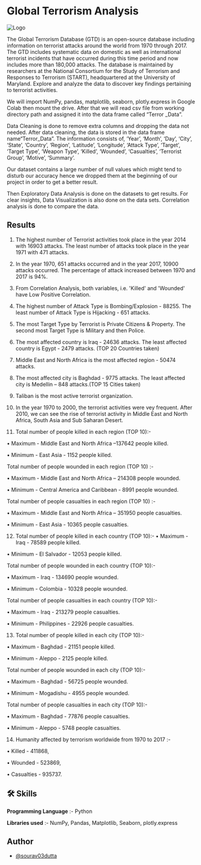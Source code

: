 
# Global Terrorism Analysis


![Logo](https://c4.wallpaperflare.com/wallpaper/208/691/734/counter-strike-counter-strike-global-offensive-game-cg-games-art-wallpaper-preview.jpg)

The Global Terrorism Database (GTD) is an open-source database including information on
terrorist attacks around the world from 1970 through 2017. The GTD includes systematic data on domestic as well as international terrorist incidents that have occurred during this time period and now includes more than 180,000 attacks. The database is maintained by researchers at the National Consortium for the Study of Terrorism and Responses to Terrorism (START), headquartered at the University of Maryland. Explore and analyze the data to discover key findings pertaining to terrorist activities.

We will import NumPy, pandas, matplotlib, seaborn, plotly.express in Google Colab then mount
the drive. After that we will read csv file from working directory path and assigned it into the data
frame called “Terror _Data”.

Data Cleaning is done to remove extra columns and dropping the data not needed. After data cleaning, the data is stored in the data frame name“Terror_Data”. The information consists of, ‘Year’, ‘Month’, ‘Day’, ‘City’, ‘State’, ‘Country’, ‘Region’, ‘Latitude’, ‘Longitude’, ‘Attack
Type’, ‘Target’, ‘Target Type’, ‘Weapon Type’, ‘Killed’, ‘Wounded’, ‘Casualties’, ‘Terrorist
Group’, ‘Motive’, ‘Summary’.

Our dataset contains a large number of null values which might tend to disturb our accuracy hence
we dropped them at the beginning of our project in order to get a better result.

Then Exploratory Data Analysis is done on the datasets to get results. For clear insights, Data
Visualization is also done on the data sets. Correlation analysis is done to compare the data.

## Results

1. The highest number of Terrorist activities took place in the year 2014 with 16903 attacks. The least number of attacks took place in the year 1971 with 471 attacks.

2. In the year 1970, 651 attacks occurred and in the year 2017, 10900 attacks occurred. The percentage of attack increased between 1970 and 2017 is 94%.

3. From Correlation Analysis, both variables, i.e. 'Killed' and 'Wounded' have Low Positive Correlation.

4. The highest number of Attack Type is Bombing/Explosion - 88255. The least number of Attack Type is Hijacking - 651 attacks.

5. The most Target Type by Terrorist is Private Citizens & Property. The second most Target Type is Military and then Police.

6. The most affected country is Iraq - 24636 attacks. The least affected country is Egypt - 2479 attacks. (TOP 20 Countries taken)

7. Middle East and North Africa is the most affected region - 50474 attacks.

8. The most affected city is Baghdad - 9775 attacks. The least affected city is Medellin – 848 attacks.(TOP 15 Cities taken)

9. Taliban is the most active terrorist organization.

10. In the year 1970 to 2000, the terrorist activities were vey frequent. After 2010, we can see the rise of terrorist activity in Middle East and North Africa, South Asia and Sub Saharan Desert.

11. Total number of people killed in each region (TOP 10):-

  • Maximum - Middle East and North Africa –137642 people killed.

  • Minimum - East Asia - 1152 people killed.

  Total number of people wounded in each region (TOP 10) :-

  • Maximum - Middle East and North Africa – 214308 people wounded.

  • Minimum - Central America and Caribbean - 8991 people wounded.

  Total number of people casualties in each region (TOP 10) :-

  • Maximum - Middle East and North Africa – 351950 people casualties.

  • Minimum - East Asia - 10365 people casualties.

12. Total number of people killed in each country (TOP 10):-
  • Maximum - Iraq - 78589 people killed.

  • Minimum - El Salvador - 12053 people killed.

  Total number of people wounded in each country (TOP 10):-

  • Maximum - Iraq - 134690 people wounded.

  • Minimum - Colombia - 10328 people wounded.

  Total number of people casualties in each country (TOP 10):-

  • Maximum - Iraq - 213279 people casualties.

  • Minimum - Philippines - 22926 people casualties.

13. Total number of people killed in each city (TOP 10):-

  • Maximum - Baghdad - 21151 people killed.

  • Minimum - Aleppo - 2125 people killed.

  Total number of people wounded in each city (TOP 10):-

  • Maximum - Baghdad - 56725 people wounded.

  • Minimum - Mogadishu - 4955 people wounded.

  Total number of people casualties in each city (TOP 10):-

  • Maximum - Baghdad - 77876 people casualties.

  • Minimum - Aleppo - 5748 people casualties.

14. Humanity affected by terrorism worldwide from 1970 to 2017 :-

  • Killed - 411868,

  • Wounded - 523869,

  • Casualties - 935737.





## 🛠 Skills

**Programming Language** :- Python

**Libraries used** :- NumPy, Pandas, Matplotlib, Seaborn, plotly.express


## Author

- [@sourav03dutta](https://github.com/sourav03dutta)





